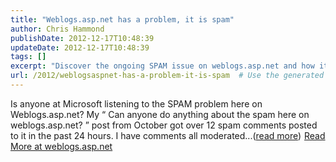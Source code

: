 ```yaml
---
title: "Weblogs.asp.net has a problem, it is spam"
author: Chris Hammond
publishDate: 2012-12-17T10:48:39
updateDate: 2012-12-17T10:48:39
tags: []
excerpt: "Discover the ongoing SPAM issue on weblogs.asp.net and how it's affecting users. Explore the post for insights and solutions. Read more at weblogs.asp.net."
url: /2012/weblogsaspnet-has-a-problem-it-is-spam  # Use the generated URL with year
---
```

Is anyone at Microsoft listening to the SPAM problem here on Weblogs.asp.net? My “ Can anyone do anything about the spam here on weblogs.asp.net? ” post from October got over 12 spam comments posted to it in the past 24 hours. I have comments all moderated...(<a href="https://weblogs.asp.net/christoc/archive/2012/12/17/weblogs-asp-net-has-a-problem-it-is-spam.aspx">read more</a>)<img src="https://weblogs.asp.net/aggbug.aspx?PostID=9601870" width="1" height="1"> <a href="https://weblogs.asp.net/christoc/archive/2012/12/17/weblogs-asp-net-has-a-problem-it-is-spam.aspx">Read More at weblogs.asp.net</a>

